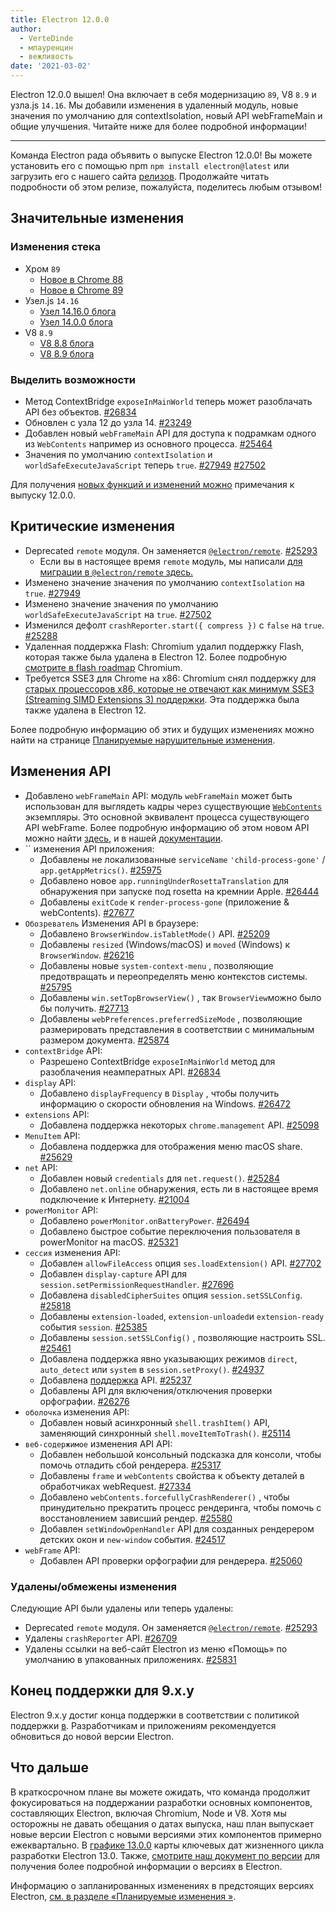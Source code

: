 ```yaml
---
title: Electron 12.0.0
author:
  - VerteDinde
  - млауренцин
  - вежливость
date: '2021-03-02'
---
```


Electron 12.0.0 вышел! Она включает в себя модернизацию `89`, V8 `8.9` и узла.js `14.16`. Мы добавили изменения в удаленный модуль, новые значения по умолчанию для contextIsolation, новый API webFrameMain и общие улучшения. Читайте ниже для более подробной информации!

---

Команда Electron рада объявить о выпуске Electron 12.0.0! Вы можете установить его с помощью npm `npm install electron@latest` или загрузить его с нашего сайта [релизов](https://electronjs.org/releases/stable). Продолжайте читать подробности об этом релизе, пожалуйста, поделитесь любым отзывом!

## Значительные изменения

### Изменения стека

* Хром `89`
    * [Новое в Chrome 88](https://developer.chrome.com/blog/new-in-chrome-88/)
    * [Новое в Chrome 89](https://developer.chrome.com/blog/new-in-chrome-89/)
* Узел.js `14.16`
    * [Узел 14.16.0 блога](https://nodejs.org/en/blog/release/v14.16.0/)
    * [Узел 14.0.0 блога](https://nodejs.org/en/blog/release/v14.0.0/)
* V8 `8.9`
    * [V8 8.8 блога](https://v8.dev/blog/v8-release-88)
    * [V8 8.9 блога](https://v8.dev/blog/v8-release-89)

### Выделить возможности

* Метод ContextBridge `exposeInMainWorld` теперь может разоблачать API без объектов. [#26834](https://github.com/electron/electron/pull/26834)
* Обновлен с узла 12 до узла 14. [#23249](https://github.com/electron/electron/pull/25249)
* Добавлен новый `webFrameMain` API для доступа к подрамкам одного из `WebContents` например из основного процесса. [#25464](https://github.com/electron/electron/pull/25464)
* Значения по умолчанию `contextIsolation` и `worldSafeExecuteJavaScript` теперь `true`. [#27949](https://github.com/electron/electron/pull/27949) [#27502](https://github.com/electron/electron/pull/27502)

Для получения [новых функций и изменений можно](https://github.com/electron/electron/releases/tag/v12.0.0) примечания к выпуску 12.0.0.

## Критические изменения

* Deprecated `remote` модуля. Он заменяется [`@electron/remote`](https://github.com/electron/remote). [#25293](https://github.com/electron/electron/pull/25293)
    * Если вы в настоящее время `remote` модуль, мы написали [для миграции в `@electron/remote` здесь.](https://github.com/electron/remote#migrating-from-remote)
* Изменено значение значения по умолчанию `contextIsolation` на `true`. [#27949](https://github.com/electron/electron/pull/27949)
* Изменено значение значения по умолчанию `worldSafeExecuteJavaScript` на `true`. [#27502](https://github.com/electron/electron/pull/27502)
* Изменился дефолт `crashReporter.start({ compress })` с `false` на `true`. [#25288](https://github.com/electron/electron/pull/25288)
* Удаленная поддержка Flash: Chromium удалил поддержку Flash, которая также была удалена в Electron 12. Более подробную [смотрите в flash roadmap](https://www.chromium.org/flash-roadmap) Chromium.
* Требуется SSE3 для Chrome на x86: Chromium снял поддержку для [старых процессоров x86, которые не отвечают как минимум SSE3 (Streaming SIMD Extensions 3) поддержки](https://docs.google.com/document/d/1QUzL4MGNqX4wiLvukUwBf6FdCL35kCDoEJTm2wMkahw/edit#heading=h.7nki9mck5t64). Эта поддержка была также удалена в Electron 12.

Более подробную информацию об этих и будущих изменениях можно найти на странице [Планируемые нарушительные изменения](https://github.com/electron/electron/blob/master/docs/breaking-changes.md).

## Изменения API

* Добавлено `webFrameMain` API: модуль `webFrameMain` может быть использован для выглядеть кадры через существующие [`WebContents`](/docs/api/web-contents.md) экземпляры. Это основной эквивалент процесса существующего API webFrame. Более подробную информацию об этом новом API можно найти [здесь](https://github.com/electron/electron/pull/25464), и в нашей [документации](https://www.electronjs.org/docs/api/web-frame-main).
* `` изменения API приложения:
    * Добавлены не локализованные `serviceName` `'child-process-gone'` / `app.getAppMetrics()`. [#25975](https://github.com/electron/electron/pull/25975)
    * Добавлено новое `app.runningUnderRosettaTranslation` для обнаружения при запуске под rosetta на кремнии Apple. [#26444](https://github.com/electron/electron/pull/26444)
    * Добавлены `exitCode` к `render-process-gone` (приложение & webContents). [#27677](https://github.com/electron/electron/pull/27677)
* `Обозреватель` Изменения API в браузере:
    * Добавлено `BrowserWindow.isTabletMode()` API. [#25209](https://github.com/electron/electron/pull/25209)
    * Добавлены `resized` (Windows/macOS) и `moved` (Windows) к `BrowserWindow`. [#26216](https://github.com/electron/electron/pull/26216)
    * Добавлены новые `system-context-menu` , позволяющие предотвращать и переопределять меню контекстов системы. [#25795](https://github.com/electron/electron/pull/25795)
    * Добавлены `win.setTopBrowserView()` , так `BrowserView`можно было бы получить. [#27713](https://github.com/electron/electron/pull/27713)
    * Добавлены `webPreferences.preferredSizeMode` , позволяющие размерировать представления в соответствии с минимальным размером документа. [#25874](https://github.com/electron/electron/pull/25874)
* `contextBridge` API:
    * Разрешено ContextBridge `exposeInMainWorld` метод для разоблачения неамператных API. [#26834](https://github.com/electron/electron/pull/26834)
* `display` API:
    * Добавлено `displayFrequency` в `Display` , чтобы получить информацию о скорости обновления на Windows. [#26472](https://github.com/electron/electron/pull/26472)
* `extensions` API:
    * Добавлена поддержка некоторых `chrome.management` API. [#25098](https://github.com/electron/electron/pull/25098)
* `MenuItem` API:
    * Добавлена поддержка для отображения меню macOS share. [#25629](https://github.com/electron/electron/pull/25629)
* `net` API:
    * Добавлен новый `credentials` для `net.request()`. [#25284](https://github.com/electron/electron/pull/25284)
    * Добавлено `net.online` обнаружения, есть ли в настоящее время подключение к Интернету. [#21004](https://github.com/electron/electron/pull/21004)
* `powerMonitor` API:
    * Добавлено `powerMonitor.onBatteryPower`. [#26494](https://github.com/electron/electron/pull/26494)
    * Добавлено быстрое событие переключения пользователя в powerMonitor на macOS. [#25321](https://github.com/electron/electron/pull/25321)
* `сессия` изменения API:
    * Добавлен `allowFileAccess` опция `ses.loadExtension()` API. [#27702](https://github.com/electron/electron/pull/27702)
    * Добавлен `display-capture` API для `session.setPermissionRequestHandler`. [#27696](https://github.com/electron/electron/pull/27696)
    * Добавлена `disabledCipherSuites` опция `session.setSSLConfig`. [#25818](https://github.com/electron/electron/pull/25818)
    * Добавлены `extension-loaded`, `extension-unloaded`и `extension-ready` события `session`. [#25385](https://github.com/electron/electron/pull/25385)
    * Добавлены `session.setSSLConfig()` , позволяющие настроить SSL. [#25461](https://github.com/electron/electron/pull/25461)
    * Добавлена поддержка явно указывающих режимов `direct`, `auto_detect` или `system` в `session.setProxy()`. [#24937](https://github.com/electron/electron/pull/24937)
    * Добавлена [поддержка](https://web.dev/serial/) API. [#25237](https://github.com/electron/electron/pull/25237)
    * Добавлены API для включения/отключения проверки орфографии. [#26276](https://github.com/electron/electron/pull/26276)
* `оболочка` изменения API:
    * Добавлен новый асинхронный `shell.trashItem()` API, заменяющий синхронный `shell.moveItemToTrash()`. [#25114](https://github.com/electron/electron/pull/25114)
* `веб-содержимое` изменения API API:
    * Добавлен небольшой консольный подсказка для консоли, чтобы помочь отладить сбой рендерера. [#25317](https://github.com/electron/electron/pull/25317)
    * Добавлены `frame` и `webContents` свойства к объекту деталей в обработчиках webRequest. [#27334](https://github.com/electron/electron/pull/27334)
    * Добавлено `webContents.forcefullyCrashRenderer()` , чтобы принудительно прекратить процесс рендеринга, чтобы помочь с восстановлением зависший рендер. [#25580](https://github.com/electron/electron/pull/25580)
    * Добавлен `setWindowOpenHandler` API для созданных рендерером детских окон и `new-window` события. [#24517](https://github.com/electron/electron/pull/24517)
* `webFrame` API:
    * Добавлен API проверки орфографии для рендерера. [#25060](https://github.com/electron/electron/pull/25060)

### Удалены/обмежены изменения

Следующие API были удалены или теперь удалены:

* Deprecated `remote` модуля. Он заменяется [`@electron/remote`](https://github.com/electron/remote). [#25293](https://github.com/electron/electron/pull/25293)
* Удалены `crashReporter` API. [#26709](https://github.com/electron/electron/pull/26709)
* Удалены ссылки на веб-сайт Electron из меню «Помощь» по умолчанию в упакованных приложениях. [#25831](https://github.com/electron/electron/pull/25831)

## Конец поддержки для 9.x.y

Electron 9.x.y достиг конца поддержки в соответствии с политикой поддержки [в](https://electronjs.org/docs/tutorial/support#supported-versions). Разработчикам и приложениям рекомендуется обновиться до новой версии Electron.

## Что дальше

В краткосрочном плане вы можете ожидать, что команда продолжит фокусироваться на поддержании разработки основных компонентов, составляющих Electron, включая Chromium, Node и V8. Хотя мы осторожны не давать обещания о датах выпуска, наш план выпускает новые версии Electron с новыми версиями этих компонентов примерно ежеквартально. В [графике 13.0.0](https://electronjs.org/docs/tutorial/electron-timelines) карты ключевых дат жизненного цикла разработки Electron 13.0. Также, [смотрите наш документ по версии](https://electronjs.org/docs/tutorial/electron-versioning) для получения более подробной информации о версиях в Electron.

Информацию о запланированных изменениях в предстоящих версиях Electron, [см. в разделе «Планируемые изменения »](https://github.com/electron/electron/blob/master/docs/breaking-changes.md).
